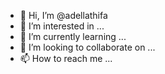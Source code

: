 - 👋 Hi, I’m @adellathifa
- 👀 I’m interested in ...
- 🌱 I’m currently learning ...
- 💞️ I’m looking to collaborate on ...
- 📫 How to reach me ...

<!---
adellathifa/adellathifa is a ✨ special ✨ repository because its `README.md` (this file) appears on your GitHub profile.
You can click the Preview link to take a look at your changes.
--->
